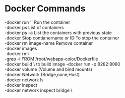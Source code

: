 # Docker Commands
-docker run  '<imagename>'  Run the container\
-docker ps      List of containers\
-docker ps -a  List the containers with previous state\
-docker Stop contianername or ID  To stop the container\
-docker rm   image-name  Remove container\
-docker images \
-docker rmi \
-grep -i FROM /root/webapp-color/Dockerfile \
-docker build \ to build image
-docker run -p 8282:8080    \
-docker volume  (Volume and bind mounts) \
-docker Network (Bridge,none,Host) \
-docker network ls\
-docker inspect \
-docker network inspect bridge \




